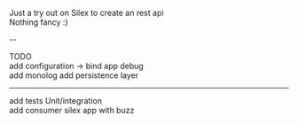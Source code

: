 Just a try out on Silex to create an rest api  
Nothing fancy :)

--

TODO  
add configuration -> bind app debug  
add monolog
add persistence layer

---
add tests Unit/integration  
add consumer silex app with buzz